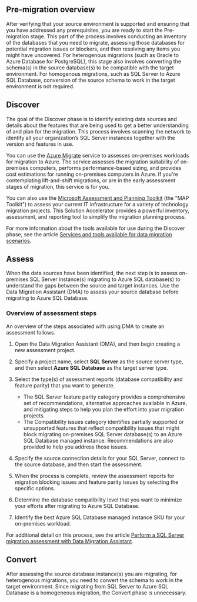 ## Pre-migration overview

After verifying that your source environment is supported and ensuring that you have addressed any prerequisites, you are ready to start the Pre-migration stage. This part of the process involves conducting an inventory of the databases that you need to migrate, assessing those databases for potential migration issues or blockers, and then resolving any items you might have uncovered. For heterogenous migrations (such as Oracle to Azure Database for PostgreSQL), this stage also involves converting the schema(s) in the source database(s) to be compatible with the target environment. For homogenous migrations, such as SQL Server to Azure SQL Database, conversion of the source schema to work in the target environment is not required.

## Discover

The goal of the Discover phase is to identify existing data sources and details about the features that are being used to get a better understanding of and plan for the migration. This process involves scanning the network to identify all your organization’s SQL Server instances together with the version and features in use.

You can use the [Azure Migrate](https://docs.microsoft.com/azure/migrate/migrate-overview) service to assesses on-premises workloads for migration to Azure. The service assesses the migration suitability of on-premises computers, performs performance-based sizing, and provides cost estimations for running on-premises computers in Azure. If you're contemplating lift-and-shift migrations, or are in the early assessment stages of migration, this service is for you.

You can also use the [Microsoft Assessment and Planning Toolkit](https://www.microsoft.com/en-us/download/details.aspx?id=7826) (the "MAP Toolkit") to assess your current IT infrastructure for a variety of technology migration projects. This Solution Accelerator provides a powerful inventory, assessment, and reporting tool to simplify the migration planning process.

For more information about the tools available for use during the Discover phase, see the article [Services and tools available for data migration scenarios](https://docs.microsoft.com/azure/dms/dms-tools-matrix).

## Assess

When the data sources have been identified, the next step is to assess on-premises SQL Server instance(s) migrating to Azure SQL database(s) to understand the gaps between the source and target instances. Use the Data Migration Assistant (DMA) to assess your source database before migrating to Azure SQL Database.

### Overview of assessment steps

An overview of the steps associated with using DMA to create an assessment follows.

1. Open the Data Migration Assistant (DMA), and then begin creating a new assessment project.

2. Specify a project name, select **SQL Server** as the source server type, and then select **Azure SQL Database** as the target server type.

3. Select the type(s) of assessment reports (database compatibility and feature parity) that you want to generate.
    - The SQL Server feature parity category provides a comprehensive set of recommendations, alternative approaches available in Azure, and mitigating steps to help you plan the effort into your migration projects.
    - The Compatibility issues category identifies partially supported or unsupported features that reflect compatibility issues that might block migrating on-premises SQL Server database(s) to an Azure SQL Database managed instance. Recommendations are also provided to help you address those issues.

4. Specify the source connection details for your SQL Server, connect to the source database, and then start the assessment.

5. When the process is complete, review the assessment reports for migration blocking issues and feature parity issues by selecting the specific options.

6. Determine the database compatibility level that you want to minimize your efforts after migrating to Azure SQL Database.

7. Identify the best Azure SQL Database managed instance SKU for your on-premises workload.

For additional detail on this process, see the article [Perform a SQL Server migration assessment with Data Migration Assistant](https://docs.microsoft.com/en-us/sql/dma/dma-assesssqlonprem?view=sql-server-2017).

## Convert

After assessing the source database instance(s) you are migrating, for heterogenous migrations, you need to convert the schema to work in the target environment. Since migrating from SQL Server to Azure SQL Database is a homogeneous migration, the Convert phase is unnecessary.
